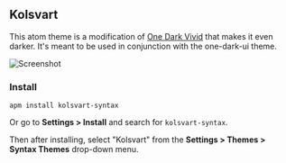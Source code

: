## Kolsvart

This atom theme is a modification of [One Dark Vivid](https://github.com/simurai/one-dark-vivid-syntax) that makes it even darker. It's meant to be used in conjunction with the one-dark-ui theme.

![Screenshot](https://user-images.githubusercontent.com/3050355/35064288-6fc54ca0-fbc1-11e7-8827-d8f7c8941c37.png 'Screenshot')

### Install

```
apm install kolsvart-syntax
```

Or go to **Settings > Install** and search for `kolsvart-syntax`.

Then after installing, select "Kolsvart" from the **Settings > Themes > Syntax Themes** drop-down menu.
